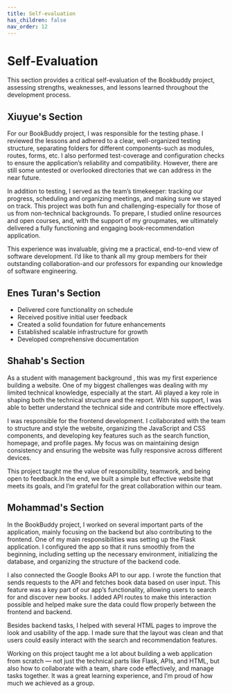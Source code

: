 ```yaml
---
title: Self-evaluation
has_children: false
nav_order: 12
---
```


# Self-Evaluation

This section provides a critical self-evaluation of the Bookbuddy project, assessing strengths, weaknesses, and lessons learned throughout the development process.

## Xiuyue's Section 
For our BookBuddy project, I was responsible for the testing phase. I reviewed the lessons and adhered to a clear, well-organized testing structure, separating folders for different components-such as modules, routes, forms, etc. I also performed test-coverage and configuration checks to ensure the application’s reliability and compatibility. However, there are still some untested or overlooked directories that we can address in the near future.

In addition to testing, I served as the team’s timekeeper: tracking our progress, scheduling and organizing meetings, and making sure we stayed on track. This project was both fun and challenging-especially for those of us from non-technical backgrounds. To prepare, I studied online resources and open courses, and, with the support of my groupmates, we ultimately delivered a fully functioning and engaging book-recommendation application.

This experience was invaluable, giving me a practical, end-to-end view of software development. I’d like to thank all my group members for their outstanding collaboration-and our professors for expanding our knowledge of software engineering.

## Enes Turan's Section
- Delivered core functionality on schedule
- Received positive initial user feedback
- Created a solid foundation for future enhancements
- Established scalable infrastructure for growth
- Developed comprehensive documentation


## Shahab's Section 
As a student with management background , this was my first experience building a website. One of my biggest challenges was dealing with my limited technical knowledge, especially at the start. Ali played a key role in shaping both the technical structure and the report. With his support, I was able to better understand the technical side and contribute more effectively.

I was responsible for the frontend development. I collaborated with the team to structure and style the website, organizing the JavaScript and CSS components, and developing key features such as the search function, homepage, and profile pages. My focus was on maintaining design consistency and ensuring the website was fully responsive across different devices.


This project taught me the value of responsibility, teamwork, and being open to feedback.In the end, we built a simple but effective website that meets its goals, and I’m grateful for the great collaboration within our team.


## Mohammad's Section

In the BookBuddy project, I worked on several important parts of the application, mainly focusing on the backend but also contributing to the frontend. One of my main responsibilities was setting up the Flask application. I configured the app so that it runs smoothly from the beginning, including setting up the necessary environment, initializing the database, and organizing the structure of the backend code.

I also connected the Google Books API to our app. I wrote the function that sends requests to the API and fetches book data based on user input. This feature was a key part of our app’s functionality, allowing users to search for and discover new books. I added API routes to make this interaction possible and helped make sure the data could flow properly between the frontend and backend.

Besides backend tasks, I helped with several HTML pages to improve the look and usability of the app. I made sure that the layout was clean and that users could easily interact with the search and recommendation features.

Working on this project taught me a lot about building a web application from scratch — not just the technical parts like Flask, APIs, and HTML, but also how to collaborate with a team, share code effectively, and manage tasks together. It was a great learning experience, and I’m proud of how much we achieved as a group.

